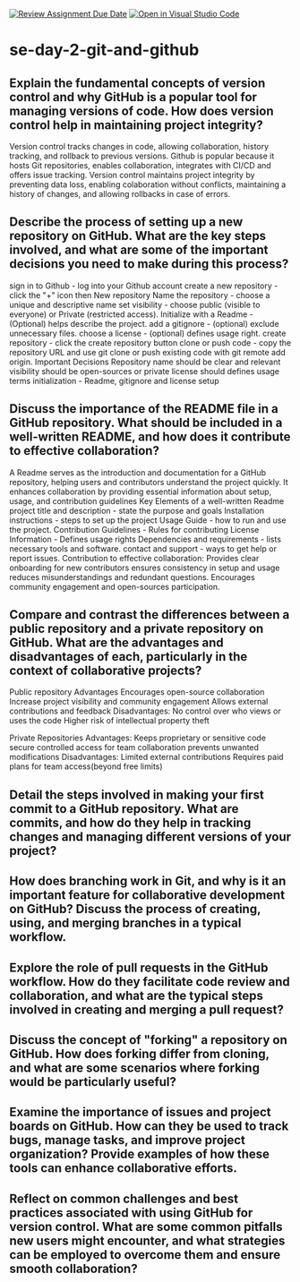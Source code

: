 [![Review Assignment Due Date](https://classroom.github.com/assets/deadline-readme-button-22041afd0340ce965d47ae6ef1cefeee28c7c493a6346c4f15d667ab976d596c.svg)](https://classroom.github.com/a/8wgCKhpZ)
[![Open in Visual Studio Code](https://classroom.github.com/assets/open-in-vscode-2e0aaae1b6195c2367325f4f02e2d04e9abb55f0b24a779b69b11b9e10269abc.svg)](https://classroom.github.com/online_ide?assignment_repo_id=18413353&assignment_repo_type=AssignmentRepo)
# se-day-2-git-and-github
## Explain the fundamental concepts of version control and why GitHub is a popular tool for managing versions of code. How does version control help in maintaining project integrity?
Version control tracks changes in code, allowing collaboration, history tracking, and rollback to previous versions. Github is popular because it hosts Git repositories, enables collaboration, integrates with CI/CD and offers issue tracking.
Version control maintains project integrity by preventing data loss, enabling colaboration without conflicts, maintaining a history of changes, and allowing rollbacks in case of errors.
## Describe the process of setting up a new repository on GitHub. What are the key steps involved, and what are some of the important decisions you need to make during this process?
sign in to Github - log into your Github account
create a new repository - click the "+" icon then New repository
Name the repository - choose a unique and descriptive name
set visibility - choose public (visible to everyone) or Private (restricted access).
Initialize with a Readme - (Optional) helps describe the project.
add a gitignore - (optional) exclude unnecessary files.
choose a license - (optional) defines usage right.
create repository - click the create repository button
clone or push code - copy the repository URL and use git clone or push existing code with git remote add origin.
Important Decisions
Repository name should be clear and relevant
visibility should be open-sources or private
license  should defines usage terms
initialization - Readme, gitignore and license setup


## Discuss the importance of the README file in a GitHub repository. What should be included in a well-written README, and how does it contribute to effective collaboration?
A Readme serves as the introduction and documentation for a GitHub repository, helping users and contributors understand the project quickly. It enhances collaboration by providing essential information about setup, usage, and contribution guidelines
Key Elements of a well-written Readme
project title and description - state the purpose and goals
Installation instructions - steps to set up the project
Usage Guide - how to run and use the project.
Contribution Guidelines - Rules for contributing
License Information - Defines usage rights
Dependencies and requirements - lists necessary tools and software.
contact and support - ways to get help or report issues.
Contribution to effective collaboration:
Provides clear onboarding for new contributors
ensures consistency in setup and usage
reduces misunderstandings and redundant questions.
Encourages community engagement and open-sources participation.

## Compare and contrast the differences between a public repository and a private repository on GitHub. What are the advantages and disadvantages of each, particularly in the context of collaborative projects?
Public repository
Advantages
Encourages open-source collaboration
Increase project visibility and community engagement
Allows external contributions and feedback
Disadvantages:
No control over who views or uses the code
Higher risk of intellectual property theft

Private Repositories
Advantages:
Keeps proprietary or sensitive code secure
controlled access for team collaboration
prevents unwanted modifications
Disadvantages:
Limited external contributions
Requires paid plans for team access(beyond free limits)

## Detail the steps involved in making your first commit to a GitHub repository. What are commits, and how do they help in tracking changes and managing different versions of your project?

## How does branching work in Git, and why is it an important feature for collaborative development on GitHub? Discuss the process of creating, using, and merging branches in a typical workflow.

## Explore the role of pull requests in the GitHub workflow. How do they facilitate code review and collaboration, and what are the typical steps involved in creating and merging a pull request?

## Discuss the concept of "forking" a repository on GitHub. How does forking differ from cloning, and what are some scenarios where forking would be particularly useful?

## Examine the importance of issues and project boards on GitHub. How can they be used to track bugs, manage tasks, and improve project organization? Provide examples of how these tools can enhance collaborative efforts.

## Reflect on common challenges and best practices associated with using GitHub for version control. What are some common pitfalls new users might encounter, and what strategies can be employed to overcome them and ensure smooth collaboration?
